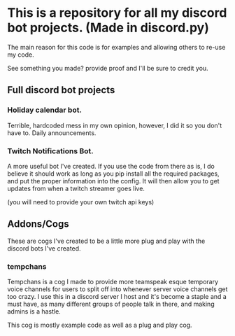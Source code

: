 # This is a repository for all my discord bot projects. (Made in discord.py)
The main reason for this code is for examples and allowing others to re-use my code.

See something you made? provide proof and I'll be sure to credit you.

## Full discord bot projects

### Holiday calendar bot.
Terrible, hardcoded mess in my own opinion, however, I did it so you don't have to. Daily announcements.

### Twitch Notifications Bot.
A more useful bot I've created. If you use the code from there as is, I do believe it should work as long as you pip install all the required packages, and put the proper information into the config. It will then allow you to get updates from when a twitch streamer goes live.

(you will need to provide your own twitch api keys)

## Addons/Cogs
These are cogs I've created to be a little more plug and play with the discord bots I've created. 

### tempchans
Tempchans is a cog I made to provide more teamspeak esque temporary voice channels for users to split off into whenever server voice channels get too crazy.
I use this in a discord server I host and it's become a staple and a must have, as many different groups of people talk in there, and making admins is a hastle.

This cog is mostly example code as well as a plug and play cog. 
